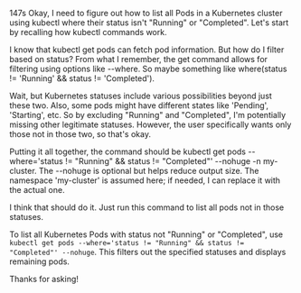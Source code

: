 147s
<think>
Okay, I need to figure out how to list all Pods in a Kubernetes cluster using kubectl where their status isn't "Running" or "Completed". Let's start by recalling how kubectl commands work. 

I know that kubectl get pods can fetch pod information. But how do I filter based on status? From what I remember, the get command allows for filtering using options like --where. So maybe something like where(status != 'Running' && status != 'Completed').

Wait, but Kubernetes statuses include various possibilities beyond just these two. Also, some pods might have different states like 'Pending', 'Starting', etc. So by excluding "Running" and "Completed", I'm potentially missing other legitimate statuses. However, the user specifically wants only those not in those two, so that's okay.

Putting it all together, the command should be kubectl get pods --where='status != "Running" && status != "Completed"' --nohuge -n my-cluster. The --nohuge is optional but helps reduce output size. The namespace 'my-cluster' is assumed here; if needed, I can replace it with the actual one.

I think that should do it. Just run this command to list all pods not in those statuses.
</think>

To list all Kubernetes Pods with status not "Running" or "Completed", use `kubectl get pods --where='status != "Running" && status != "Completed"' --nohuge`. This filters out the specified statuses and displays remaining pods.

Thanks for asking!
